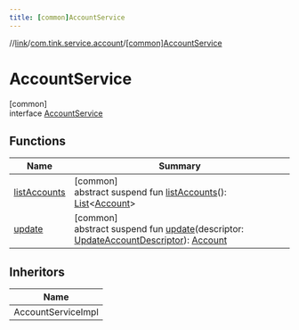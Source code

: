 ```yaml
---
title: [common]AccountService
---
```

//[link](../../../index.html)/[com.tink.service.account](../index.html)/[[common]AccountService](index.html)



# AccountService



[common]\
interface [AccountService](index.html)



## Functions


| Name | Summary |
|---|---|
| [listAccounts](list-accounts.html) | [common]<br>abstract suspend fun [listAccounts](list-accounts.html)(): [List](https://kotlinlang.org/api/latest/jvm/stdlib/kotlin.collections/-list/index.html)&lt;[Account](../../com.tink.model.account/[common]-account/index.html)&gt; |
| [update](update.html) | [common]<br>abstract suspend fun [update](update.html)(descriptor: [UpdateAccountDescriptor](../[common]-update-account-descriptor/index.html)): [Account](../../com.tink.model.account/[common]-account/index.html) |


## Inheritors


| Name |
|---|
| AccountServiceImpl |

